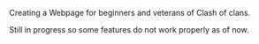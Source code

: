 Creating a Webpage for beginners and veterans of Clash of clans. 

Still in progress so some features do not work properly as of now. 

